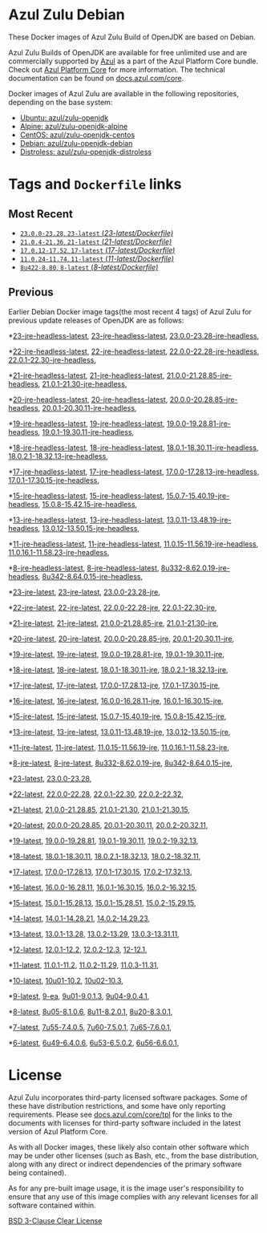 Azul Zulu Debian
================

These Docker images of Azul Zulu Build of OpenJDK are based on Debian.

Azul Zulu Builds of OpenJDK are available for free unlimited use and are commercially supported by [Azul][1] as a part of the Azul Platform Core bundle.
Check out [Azul Platform Core][2] for more information. The technical documentation can be found on [docs.azul.com/core][3].

Docker images of Azul Zulu are available in the following repositories, depending on the base system:

  * [Ubuntu: azul/zulu-openjdk][4]
  * [Alpine: azul/zulu-openjdk-alpine][5]
  * [CentOS: azul/zulu-openjdk-centos][6]
  * [Debian: azul/zulu-openjdk-debian][7]
  * [Distroless: azul/zulu-openjdk-distroless][8]

Tags and `Dockerfile` links
===========================

Most Recent
-----------


  * [`23.0.0-23.28`, `23-latest` (*23-latest/Dockerfile)*][34]
  * [`21.0.4-21.36`, `21-latest` (*21-latest/Dockerfile)*][52]
  * [`17.0.12-17.52`, `17-latest` (*17-latest/Dockerfile)*][110]
  * [`11.0.24-11.74`, `11-latest` (*11-latest/Dockerfile)*][223]
  * [`8u422-8.80`, `8-latest` (*8-latest/Dockerfile)*][288]

Previous
--------

Earlier Debian Docker image tags(the most recent 4 tags) of Azul Zulu for previous update releases of OpenJDK are as follows:


  *[23-jre-headless-latest][11],
  [23-jre-headless-latest][35],
  [23.0.0-23.28-jre-headless][39],
  
  *[22-jre-headless-latest][12],
  [22-jre-headless-latest][42],
  [22.0.0-22.28-jre-headless][43],
  [22.0.1-22.30-jre-headless][47],
  
  
  *[21-jre-headless-latest][13],
  [21-jre-headless-latest][54],
  [21.0.0-21.28.85-jre-headless][55],
  [21.0.1-21.30-jre-headless][59],
  
  
  
  
  
  *[20-jre-headless-latest][14],
  [20-jre-headless-latest][75],
  [20.0.0-20.28.85-jre-headless][78],
  [20.0.1-20.30.11-jre-headless][80],
  
  
  *[19-jre-headless-latest][15],
  [19-jre-headless-latest][86],
  [19.0.0-19.28.81-jre-headless][88],
  [19.0.1-19.30.11-jre-headless][92],
  
  
  *[18-jre-headless-latest][16],
  [18-jre-headless-latest][100],
  [18.0.1-18.30.11-jre-headless][101],
  [18.0.2.1-18.32.13-jre-headless][105],
  
  
  *[17-jre-headless-latest][17],
  [17-jre-headless-latest][112],
  [17.0.0-17.28.13-jre-headless][113],
  [17.0.1-17.30.15-jre-headless][118],
  
  
  
  
  
  
  
  
  
  
  
  
  
  
  
  *[15-jre-headless-latest][18],
  [15-jre-headless-latest][171],
  [15.0.7-15.40.19-jre-headless][180],
  [15.0.8-15.42.15-jre-headless][184],
  
  
  
  *[13-jre-headless-latest][19],
  [13-jre-headless-latest][196],
  [13.0.11-13.48.19-jre-headless][208],
  [13.0.12-13.50.15-jre-headless][212],
  
  
  
  *[11-jre-headless-latest][20],
  [11-jre-headless-latest][225],
  [11.0.15-11.56.19-jre-headless][242],
  [11.0.16.1-11.58.23-jre-headless][244],
  
  
  
  
  
  
  
  
  
  
  
  
  *[8-jre-headless-latest][21],
  [8-jre-headless-latest][290],
  [8u332-8.62.0.19-jre-headless][329],
  [8u342-8.64.0.15-jre-headless][333],
  
  
  
  
  
  
  
  
  
  
  
  
  *[23-jre-latest][22],
  [23-jre-latest][36],
  [23.0.0-23.28-jre][37],
  
  *[22-jre-latest][23],
  [22-jre-latest][41],
  [22.0.0-22.28-jre][45],
  [22.0.1-22.30-jre][46],
  
  
  *[21-jre-latest][24],
  [21-jre-latest][53],
  [21.0.0-21.28.85-jre][57],
  [21.0.1-21.30-jre][58],
  
  
  
  
  
  *[20-jre-latest][25],
  [20-jre-latest][74],
  [20.0.0-20.28.85-jre][77],
  [20.0.1-20.30.11-jre][81],
  
  
  *[19-jre-latest][26],
  [19-jre-latest][87],
  [19.0.0-19.28.81-jre][90],
  [19.0.1-19.30.11-jre][91],
  
  
  *[18-jre-latest][27],
  [18-jre-latest][99],
  [18.0.1-18.30.11-jre][103],
  [18.0.2.1-18.32.13-jre][104],
  
  
  *[17-jre-latest][28],
  [17-jre-latest][111],
  [17.0.0-17.28.13-jre][115],
  [17.0.1-17.30.15-jre][116],
  
  
  
  
  
  
  
  
  
  
  
  
  
  
  
  *[16-jre-latest][29],
  [16-jre-latest][162],
  [16.0.0-16.28.11-jre][164],
  [16.0.1-16.30.15-jre][165],
  
  
  *[15-jre-latest][30],
  [15-jre-latest][170],
  [15.0.7-15.40.19-jre][179],
  [15.0.8-15.42.15-jre][183],
  
  
  
  *[13-jre-latest][31],
  [13-jre-latest][195],
  [13.0.11-13.48.19-jre][209],
  [13.0.12-13.50.15-jre][210],
  
  
  
  *[11-jre-latest][32],
  [11-jre-latest][224],
  [11.0.15-11.56.19-jre][241],
  [11.0.16.1-11.58.23-jre][246],
  
  
  
  
  
  
  
  
  
  
  
  
  *[8-jre-latest][33],
  [8-jre-latest][289],
  [8u332-8.62.0.19-jre][330],
  [8u342-8.64.0.15-jre][334],
  
  
  
  
  
  
  
  
  
  
  
  
  *[23-latest][34],
  [23.0.0-23.28][38],
  
  *[22-latest][40],
  [22.0.0-22.28][44],
  [22.0.1-22.30][48],
  [22.0.2-22.32][49],
  
  *[21-latest][52],
  [21.0.0-21.28.85][56],
  [21.0.1-21.30][60],
  [21.0.1-21.30.15][62],
  
  
  
  
  *[20-latest][73],
  [20.0.0-20.28.85][76],
  [20.0.1-20.30.11][79],
  [20.0.2-20.32.11][82],
  
  *[19-latest][85],
  [19.0.0-19.28.81][89],
  [19.0.1-19.30.11][93],
  [19.0.2-19.32.13][95],
  
  
  *[18-latest][98],
  [18.0.1-18.30.11][102],
  [18.0.2.1-18.32.13][106],
  [18.0.2-18.32.11][109],
  
  *[17-latest][110],
  [17.0.0-17.28.13][114],
  [17.0.1-17.30.15][117],
  [17.0.2-17.32.13][119],
  
  
  
  
  
  
  
  
  
  
  
  
  
  
  *[16-latest][161],
  [16.0.0-16.28.11][163],
  [16.0.1-16.30.15][166],
  [16.0.2-16.32.15][167],
  
  *[15-latest][169],
  [15.0.1-15.28.13][172],
  [15.0.1-15.28.51][173],
  [15.0.2-15.29.15][174],
  
  
  
  
  
  
  
  
  
  *[14-latest][191],
  [14.0.1-14.28.21][192],
  [14.0.2-14.29.23][193],
  
  *[13-latest][194],
  [13.0.1-13.28][197],
  [13.0.2-13.29][198],
  [13.0.3-13.31.11][199],
  
  
  
  
  
  
  
  
  
  
  
  
  *[12-latest][219],
  [12.0.1-12.2][220],
  [12.0.2-12.3][221],
  [12-12.1][222],
  
  *[11-latest][223],
  [11.0.1-11.2][226],
  [11.0.2-11.29][227],
  [11.0.3-11.31][228],
  
  
  
  
  
  
  
  
  
  
  
  
  
  
  
  
  
  
  
  
  
  
  
  
  
  
  *[10-latest][280],
  [10u01-10.2][281],
  [10u02-10.3][282],
  
  *[9-latest][283],
  [9-ea][284],
  [9u01-9.0.1.3][285],
  [9u04-9.0.4.1][286],
  
  
  *[8-latest][288],
  [8u05-8.1.0.6][291],
  [8u11-8.2.0.1][292],
  [8u20-8.3.0.1][293],
  
  
  
  
  
  
  
  
  
  
  
  
  
  
  
  
  
  
  
  
  
  
  
  
  
  
  
  
  
  
  
  
  
  
  
  
  
  
  
  
  
  
  
  
  
  
  
  
  
  *[7-latest][368],
  [7u55-7.4.0.5][369],
  [7u60-7.5.0.1][370],
  [7u65-7.6.0.1][371],
  
  
  
  
  
  
  
  
  
  
  
  
  
  
  
  
  
  
  
  
  
  
  
  
  
  
  
  
  
  
  
  
  
  
  
  *[6-latest][406],
  [6u49-6.4.0.6][407],
  [6u53-6.5.0.2][408],
  [6u56-6.6.0.1][409],
  
  
  
  
  
  
  
  
  
  
  
  
  
  
  
  
  License
=======

Azul Zulu incorporates third-party licensed software packages. Some of these have distribution restrictions, and some have only reporting requirements. Please see [docs.azul.com/core/tpl][9] for the links to the documents with licenses for third-party software included in the latest version of Azul Platform Core.

As with all Docker images, these likely also contain other software which may be under other licenses (such as Bash, etc., from the base distribution, along with any direct or indirect dependencies of the primary software being contained).

As for any pre-built image usage, it is the image user's responsibility to ensure that any use of this image complies with any relevant licenses for all software contained within.

[BSD 3-Clause Clear License][10]

  [1]: https://www.azul.com/
  [2]: https://www.azul.com/products/core/
  [3]: https://docs.azul.com/core/
  [4]: https://hub.docker.com/r/azul/zulu-openjdk
  [5]: https://hub.docker.com/r/azul/zulu-openjdk-alpine
  [6]: https://hub.docker.com/r/azul/zulu-openjdk-centos
  [7]: https://hub.docker.com/r/azul/zulu-openjdk-debian
  [8]: https://hub.docker.com/r/azul/zulu-openjdk-distroless
  [9]: https://docs.azul.com/core/tpl
  [10]: https://github.com/zulu-openjdk/zulu-openjdk/blob/master/LICENSE.txt


  [11]: https://github.com/zulu-openjdk/zulu-openjdk/blob/master/debian/23-jre-headless-latest/Dockerfile
  [35]: https://github.com/zulu-openjdk/zulu-openjdk/blob/master/debian/23-jre-headless-latest/Dockerfile
  [39]: https://github.com/zulu-openjdk/zulu-openjdk/blob/master/debian/23.0.0-23.28-jre-headless/Dockerfile
  
  [12]: https://github.com/zulu-openjdk/zulu-openjdk/blob/master/debian/22-jre-headless-latest/Dockerfile
  [42]: https://github.com/zulu-openjdk/zulu-openjdk/blob/master/debian/22-jre-headless-latest/Dockerfile
  [43]: https://github.com/zulu-openjdk/zulu-openjdk/blob/master/debian/22.0.0-22.28-jre-headless/Dockerfile
  [47]: https://github.com/zulu-openjdk/zulu-openjdk/blob/master/debian/22.0.1-22.30-jre-headless/Dockerfile
  
  
  [13]: https://github.com/zulu-openjdk/zulu-openjdk/blob/master/debian/21-jre-headless-latest/Dockerfile
  [54]: https://github.com/zulu-openjdk/zulu-openjdk/blob/master/debian/21-jre-headless-latest/Dockerfile
  [55]: https://github.com/zulu-openjdk/zulu-openjdk/blob/master/debian/21.0.0-21.28.85-jre-headless/Dockerfile
  [59]: https://github.com/zulu-openjdk/zulu-openjdk/blob/master/debian/21.0.1-21.30-jre-headless/Dockerfile
  
  
  
  
  
  [14]: https://github.com/zulu-openjdk/zulu-openjdk/blob/master/debian/20-jre-headless-latest/Dockerfile
  [75]: https://github.com/zulu-openjdk/zulu-openjdk/blob/master/debian/20-jre-headless-latest/Dockerfile
  [78]: https://github.com/zulu-openjdk/zulu-openjdk/blob/master/debian/20.0.0-20.28.85-jre-headless/Dockerfile
  [80]: https://github.com/zulu-openjdk/zulu-openjdk/blob/master/debian/20.0.1-20.30.11-jre-headless/Dockerfile
  
  
  [15]: https://github.com/zulu-openjdk/zulu-openjdk/blob/master/debian/19-jre-headless-latest/Dockerfile
  [86]: https://github.com/zulu-openjdk/zulu-openjdk/blob/master/debian/19-jre-headless-latest/Dockerfile
  [88]: https://github.com/zulu-openjdk/zulu-openjdk/blob/master/debian/19.0.0-19.28.81-jre-headless/Dockerfile
  [92]: https://github.com/zulu-openjdk/zulu-openjdk/blob/master/debian/19.0.1-19.30.11-jre-headless/Dockerfile
  
  
  [16]: https://github.com/zulu-openjdk/zulu-openjdk/blob/master/debian/18-jre-headless-latest/Dockerfile
  [100]: https://github.com/zulu-openjdk/zulu-openjdk/blob/master/debian/18-jre-headless-latest/Dockerfile
  [101]: https://github.com/zulu-openjdk/zulu-openjdk/blob/master/debian/18.0.1-18.30.11-jre-headless/Dockerfile
  [105]: https://github.com/zulu-openjdk/zulu-openjdk/blob/master/debian/18.0.2.1-18.32.13-jre-headless/Dockerfile
  
  
  [17]: https://github.com/zulu-openjdk/zulu-openjdk/blob/master/debian/17-jre-headless-latest/Dockerfile
  [112]: https://github.com/zulu-openjdk/zulu-openjdk/blob/master/debian/17-jre-headless-latest/Dockerfile
  [113]: https://github.com/zulu-openjdk/zulu-openjdk/blob/master/debian/17.0.0-17.28.13-jre-headless/Dockerfile
  [118]: https://github.com/zulu-openjdk/zulu-openjdk/blob/master/debian/17.0.1-17.30.15-jre-headless/Dockerfile
  
  
  
  
  
  
  
  
  
  
  
  
  
  
  
  [18]: https://github.com/zulu-openjdk/zulu-openjdk/blob/master/debian/15-jre-headless-latest/Dockerfile
  [171]: https://github.com/zulu-openjdk/zulu-openjdk/blob/master/debian/15-jre-headless-latest/Dockerfile
  [180]: https://github.com/zulu-openjdk/zulu-openjdk/blob/master/debian/15.0.7-15.40.19-jre-headless/Dockerfile
  [184]: https://github.com/zulu-openjdk/zulu-openjdk/blob/master/debian/15.0.8-15.42.15-jre-headless/Dockerfile
  
  
  
  [19]: https://github.com/zulu-openjdk/zulu-openjdk/blob/master/debian/13-jre-headless-latest/Dockerfile
  [196]: https://github.com/zulu-openjdk/zulu-openjdk/blob/master/debian/13-jre-headless-latest/Dockerfile
  [208]: https://github.com/zulu-openjdk/zulu-openjdk/blob/master/debian/13.0.11-13.48.19-jre-headless/Dockerfile
  [212]: https://github.com/zulu-openjdk/zulu-openjdk/blob/master/debian/13.0.12-13.50.15-jre-headless/Dockerfile
  
  
  
  [20]: https://github.com/zulu-openjdk/zulu-openjdk/blob/master/debian/11-jre-headless-latest/Dockerfile
  [225]: https://github.com/zulu-openjdk/zulu-openjdk/blob/master/debian/11-jre-headless-latest/Dockerfile
  [242]: https://github.com/zulu-openjdk/zulu-openjdk/blob/master/debian/11.0.15-11.56.19-jre-headless/Dockerfile
  [244]: https://github.com/zulu-openjdk/zulu-openjdk/blob/master/debian/11.0.16.1-11.58.23-jre-headless/Dockerfile
  
  
  
  
  
  
  
  
  
  
  
  
  [21]: https://github.com/zulu-openjdk/zulu-openjdk/blob/master/debian/8-jre-headless-latest/Dockerfile
  [290]: https://github.com/zulu-openjdk/zulu-openjdk/blob/master/debian/8-jre-headless-latest/Dockerfile
  [329]: https://github.com/zulu-openjdk/zulu-openjdk/blob/master/debian/8u332-8.62.0.19-jre-headless/Dockerfile
  [333]: https://github.com/zulu-openjdk/zulu-openjdk/blob/master/debian/8u342-8.64.0.15-jre-headless/Dockerfile
  
  
  
  
  
  
  
  
  
  
  
  
  [22]: https://github.com/zulu-openjdk/zulu-openjdk/blob/master/debian/23-jre-latest/Dockerfile
  [36]: https://github.com/zulu-openjdk/zulu-openjdk/blob/master/debian/23-jre-latest/Dockerfile
  [37]: https://github.com/zulu-openjdk/zulu-openjdk/blob/master/debian/23.0.0-23.28-jre/Dockerfile
  
  [23]: https://github.com/zulu-openjdk/zulu-openjdk/blob/master/debian/22-jre-latest/Dockerfile
  [41]: https://github.com/zulu-openjdk/zulu-openjdk/blob/master/debian/22-jre-latest/Dockerfile
  [45]: https://github.com/zulu-openjdk/zulu-openjdk/blob/master/debian/22.0.0-22.28-jre/Dockerfile
  [46]: https://github.com/zulu-openjdk/zulu-openjdk/blob/master/debian/22.0.1-22.30-jre/Dockerfile
  
  
  [24]: https://github.com/zulu-openjdk/zulu-openjdk/blob/master/debian/21-jre-latest/Dockerfile
  [53]: https://github.com/zulu-openjdk/zulu-openjdk/blob/master/debian/21-jre-latest/Dockerfile
  [57]: https://github.com/zulu-openjdk/zulu-openjdk/blob/master/debian/21.0.0-21.28.85-jre/Dockerfile
  [58]: https://github.com/zulu-openjdk/zulu-openjdk/blob/master/debian/21.0.1-21.30-jre/Dockerfile
  
  
  
  
  
  [25]: https://github.com/zulu-openjdk/zulu-openjdk/blob/master/debian/20-jre-latest/Dockerfile
  [74]: https://github.com/zulu-openjdk/zulu-openjdk/blob/master/debian/20-jre-latest/Dockerfile
  [77]: https://github.com/zulu-openjdk/zulu-openjdk/blob/master/debian/20.0.0-20.28.85-jre/Dockerfile
  [81]: https://github.com/zulu-openjdk/zulu-openjdk/blob/master/debian/20.0.1-20.30.11-jre/Dockerfile
  
  
  [26]: https://github.com/zulu-openjdk/zulu-openjdk/blob/master/debian/19-jre-latest/Dockerfile
  [87]: https://github.com/zulu-openjdk/zulu-openjdk/blob/master/debian/19-jre-latest/Dockerfile
  [90]: https://github.com/zulu-openjdk/zulu-openjdk/blob/master/debian/19.0.0-19.28.81-jre/Dockerfile
  [91]: https://github.com/zulu-openjdk/zulu-openjdk/blob/master/debian/19.0.1-19.30.11-jre/Dockerfile
  
  
  [27]: https://github.com/zulu-openjdk/zulu-openjdk/blob/master/debian/18-jre-latest/Dockerfile
  [99]: https://github.com/zulu-openjdk/zulu-openjdk/blob/master/debian/18-jre-latest/Dockerfile
  [103]: https://github.com/zulu-openjdk/zulu-openjdk/blob/master/debian/18.0.1-18.30.11-jre/Dockerfile
  [104]: https://github.com/zulu-openjdk/zulu-openjdk/blob/master/debian/18.0.2.1-18.32.13-jre/Dockerfile
  
  
  [28]: https://github.com/zulu-openjdk/zulu-openjdk/blob/master/debian/17-jre-latest/Dockerfile
  [111]: https://github.com/zulu-openjdk/zulu-openjdk/blob/master/debian/17-jre-latest/Dockerfile
  [115]: https://github.com/zulu-openjdk/zulu-openjdk/blob/master/debian/17.0.0-17.28.13-jre/Dockerfile
  [116]: https://github.com/zulu-openjdk/zulu-openjdk/blob/master/debian/17.0.1-17.30.15-jre/Dockerfile
  
  
  
  
  
  
  
  
  
  
  
  
  
  
  
  [29]: https://github.com/zulu-openjdk/zulu-openjdk/blob/master/debian/16-jre-latest/Dockerfile
  [162]: https://github.com/zulu-openjdk/zulu-openjdk/blob/master/debian/16-jre-latest/Dockerfile
  [164]: https://github.com/zulu-openjdk/zulu-openjdk/blob/master/debian/16.0.0-16.28.11-jre/Dockerfile
  [165]: https://github.com/zulu-openjdk/zulu-openjdk/blob/master/debian/16.0.1-16.30.15-jre/Dockerfile
  
  
  [30]: https://github.com/zulu-openjdk/zulu-openjdk/blob/master/debian/15-jre-latest/Dockerfile
  [170]: https://github.com/zulu-openjdk/zulu-openjdk/blob/master/debian/15-jre-latest/Dockerfile
  [179]: https://github.com/zulu-openjdk/zulu-openjdk/blob/master/debian/15.0.7-15.40.19-jre/Dockerfile
  [183]: https://github.com/zulu-openjdk/zulu-openjdk/blob/master/debian/15.0.8-15.42.15-jre/Dockerfile
  
  
  
  [31]: https://github.com/zulu-openjdk/zulu-openjdk/blob/master/debian/13-jre-latest/Dockerfile
  [195]: https://github.com/zulu-openjdk/zulu-openjdk/blob/master/debian/13-jre-latest/Dockerfile
  [209]: https://github.com/zulu-openjdk/zulu-openjdk/blob/master/debian/13.0.11-13.48.19-jre/Dockerfile
  [210]: https://github.com/zulu-openjdk/zulu-openjdk/blob/master/debian/13.0.12-13.50.15-jre/Dockerfile
  
  
  
  [32]: https://github.com/zulu-openjdk/zulu-openjdk/blob/master/debian/11-jre-latest/Dockerfile
  [224]: https://github.com/zulu-openjdk/zulu-openjdk/blob/master/debian/11-jre-latest/Dockerfile
  [241]: https://github.com/zulu-openjdk/zulu-openjdk/blob/master/debian/11.0.15-11.56.19-jre/Dockerfile
  [246]: https://github.com/zulu-openjdk/zulu-openjdk/blob/master/debian/11.0.16.1-11.58.23-jre/Dockerfile
  
  
  
  
  
  
  
  
  
  
  
  
  [33]: https://github.com/zulu-openjdk/zulu-openjdk/blob/master/debian/8-jre-latest/Dockerfile
  [289]: https://github.com/zulu-openjdk/zulu-openjdk/blob/master/debian/8-jre-latest/Dockerfile
  [330]: https://github.com/zulu-openjdk/zulu-openjdk/blob/master/debian/8u332-8.62.0.19-jre/Dockerfile
  [334]: https://github.com/zulu-openjdk/zulu-openjdk/blob/master/debian/8u342-8.64.0.15-jre/Dockerfile
  
  
  
  
  
  
  
  
  
  
  
  
  [34]: https://github.com/zulu-openjdk/zulu-openjdk/blob/master/debian/23-latest/Dockerfile
  [38]: https://github.com/zulu-openjdk/zulu-openjdk/blob/master/debian/23.0.0-23.28/Dockerfile
  
  [40]: https://github.com/zulu-openjdk/zulu-openjdk/blob/master/debian/22-latest/Dockerfile
  [44]: https://github.com/zulu-openjdk/zulu-openjdk/blob/master/debian/22.0.0-22.28/Dockerfile
  [48]: https://github.com/zulu-openjdk/zulu-openjdk/blob/master/debian/22.0.1-22.30/Dockerfile
  [49]: https://github.com/zulu-openjdk/zulu-openjdk/blob/master/debian/22.0.2-22.32/Dockerfile
  
  [52]: https://github.com/zulu-openjdk/zulu-openjdk/blob/master/debian/21-latest/Dockerfile
  [56]: https://github.com/zulu-openjdk/zulu-openjdk/blob/master/debian/21.0.0-21.28.85/Dockerfile
  [60]: https://github.com/zulu-openjdk/zulu-openjdk/blob/master/debian/21.0.1-21.30/Dockerfile
  [62]: https://github.com/zulu-openjdk/zulu-openjdk/blob/master/debian/21.0.1-21.30.15/Dockerfile
  
  
  
  
  [73]: https://github.com/zulu-openjdk/zulu-openjdk/blob/master/debian/20-latest/Dockerfile
  [76]: https://github.com/zulu-openjdk/zulu-openjdk/blob/master/debian/20.0.0-20.28.85/Dockerfile
  [79]: https://github.com/zulu-openjdk/zulu-openjdk/blob/master/debian/20.0.1-20.30.11/Dockerfile
  [82]: https://github.com/zulu-openjdk/zulu-openjdk/blob/master/debian/20.0.2-20.32.11/Dockerfile
  
  [85]: https://github.com/zulu-openjdk/zulu-openjdk/blob/master/debian/19-latest/Dockerfile
  [89]: https://github.com/zulu-openjdk/zulu-openjdk/blob/master/debian/19.0.0-19.28.81/Dockerfile
  [93]: https://github.com/zulu-openjdk/zulu-openjdk/blob/master/debian/19.0.1-19.30.11/Dockerfile
  [95]: https://github.com/zulu-openjdk/zulu-openjdk/blob/master/debian/19.0.2-19.32.13/Dockerfile
  
  
  [98]: https://github.com/zulu-openjdk/zulu-openjdk/blob/master/debian/18-latest/Dockerfile
  [102]: https://github.com/zulu-openjdk/zulu-openjdk/blob/master/debian/18.0.1-18.30.11/Dockerfile
  [106]: https://github.com/zulu-openjdk/zulu-openjdk/blob/master/debian/18.0.2.1-18.32.13/Dockerfile
  [109]: https://github.com/zulu-openjdk/zulu-openjdk/blob/master/debian/18.0.2-18.32.11/Dockerfile
  
  [110]: https://github.com/zulu-openjdk/zulu-openjdk/blob/master/debian/17-latest/Dockerfile
  [114]: https://github.com/zulu-openjdk/zulu-openjdk/blob/master/debian/17.0.0-17.28.13/Dockerfile
  [117]: https://github.com/zulu-openjdk/zulu-openjdk/blob/master/debian/17.0.1-17.30.15/Dockerfile
  [119]: https://github.com/zulu-openjdk/zulu-openjdk/blob/master/debian/17.0.2-17.32.13/Dockerfile
  
  
  
  
  
  
  
  
  
  
  
  
  
  
  [161]: https://github.com/zulu-openjdk/zulu-openjdk/blob/master/debian/16-latest/Dockerfile
  [163]: https://github.com/zulu-openjdk/zulu-openjdk/blob/master/debian/16.0.0-16.28.11/Dockerfile
  [166]: https://github.com/zulu-openjdk/zulu-openjdk/blob/master/debian/16.0.1-16.30.15/Dockerfile
  [167]: https://github.com/zulu-openjdk/zulu-openjdk/blob/master/debian/16.0.2-16.32.15/Dockerfile
  
  [169]: https://github.com/zulu-openjdk/zulu-openjdk/blob/master/debian/15-latest/Dockerfile
  [172]: https://github.com/zulu-openjdk/zulu-openjdk/blob/master/debian/15.0.1-15.28.13/Dockerfile
  [173]: https://github.com/zulu-openjdk/zulu-openjdk/blob/master/debian/15.0.1-15.28.51/Dockerfile
  [174]: https://github.com/zulu-openjdk/zulu-openjdk/blob/master/debian/15.0.2-15.29.15/Dockerfile
  
  
  
  
  
  
  
  
  
  [191]: https://github.com/zulu-openjdk/zulu-openjdk/blob/master/debian/14-latest/Dockerfile
  [192]: https://github.com/zulu-openjdk/zulu-openjdk/blob/master/debian/14.0.1-14.28.21/Dockerfile
  [193]: https://github.com/zulu-openjdk/zulu-openjdk/blob/master/debian/14.0.2-14.29.23/Dockerfile
  
  [194]: https://github.com/zulu-openjdk/zulu-openjdk/blob/master/debian/13-latest/Dockerfile
  [197]: https://github.com/zulu-openjdk/zulu-openjdk/blob/master/debian/13.0.1-13.28/Dockerfile
  [198]: https://github.com/zulu-openjdk/zulu-openjdk/blob/master/debian/13.0.2-13.29/Dockerfile
  [199]: https://github.com/zulu-openjdk/zulu-openjdk/blob/master/debian/13.0.3-13.31.11/Dockerfile
  
  
  
  
  
  
  
  
  
  
  
  
  [219]: https://github.com/zulu-openjdk/zulu-openjdk/blob/master/debian/12-latest/Dockerfile
  [220]: https://github.com/zulu-openjdk/zulu-openjdk/blob/master/debian/12.0.1-12.2/Dockerfile
  [221]: https://github.com/zulu-openjdk/zulu-openjdk/blob/master/debian/12.0.2-12.3/Dockerfile
  [222]: https://github.com/zulu-openjdk/zulu-openjdk/blob/master/debian/12-12.1/Dockerfile
  
  [223]: https://github.com/zulu-openjdk/zulu-openjdk/blob/master/debian/11-latest/Dockerfile
  [226]: https://github.com/zulu-openjdk/zulu-openjdk/blob/master/debian/11.0.1-11.2/Dockerfile
  [227]: https://github.com/zulu-openjdk/zulu-openjdk/blob/master/debian/11.0.2-11.29/Dockerfile
  [228]: https://github.com/zulu-openjdk/zulu-openjdk/blob/master/debian/11.0.3-11.31/Dockerfile
  
  
  
  
  
  
  
  
  
  
  
  
  
  
  
  
  
  
  
  
  
  
  
  
  
  
  [280]: https://github.com/zulu-openjdk/zulu-openjdk/blob/master/debian/10-latest/Dockerfile
  [281]: https://github.com/zulu-openjdk/zulu-openjdk/blob/master/debian/10u01-10.2/Dockerfile
  [282]: https://github.com/zulu-openjdk/zulu-openjdk/blob/master/debian/10u02-10.3/Dockerfile
  
  [283]: https://github.com/zulu-openjdk/zulu-openjdk/blob/master/debian/9-latest/Dockerfile
  [284]: https://github.com/zulu-openjdk/zulu-openjdk/blob/master/debian/9-ea/Dockerfile
  [285]: https://github.com/zulu-openjdk/zulu-openjdk/blob/master/debian/9u01-9.0.1.3/Dockerfile
  [286]: https://github.com/zulu-openjdk/zulu-openjdk/blob/master/debian/9u04-9.0.4.1/Dockerfile
  
  
  [288]: https://github.com/zulu-openjdk/zulu-openjdk/blob/master/debian/8-latest/Dockerfile
  [291]: https://github.com/zulu-openjdk/zulu-openjdk/blob/master/debian/8u05-8.1.0.6/Dockerfile
  [292]: https://github.com/zulu-openjdk/zulu-openjdk/blob/master/debian/8u11-8.2.0.1/Dockerfile
  [293]: https://github.com/zulu-openjdk/zulu-openjdk/blob/master/debian/8u20-8.3.0.1/Dockerfile
  
  
  
  
  
  
  
  
  
  
  
  
  
  
  
  
  
  
  
  
  
  
  
  
  
  
  
  
  
  
  
  
  
  
  
  
  
  
  
  
  
  
  
  
  
  
  
  
  
  [368]: https://github.com/zulu-openjdk/zulu-openjdk/blob/master/debian/7-latest/Dockerfile
  [369]: https://github.com/zulu-openjdk/zulu-openjdk/blob/master/debian/7u55-7.4.0.5/Dockerfile
  [370]: https://github.com/zulu-openjdk/zulu-openjdk/blob/master/debian/7u60-7.5.0.1/Dockerfile
  [371]: https://github.com/zulu-openjdk/zulu-openjdk/blob/master/debian/7u65-7.6.0.1/Dockerfile
  
  
  
  
  
  
  
  
  
  
  
  
  
  
  
  
  
  
  
  
  
  
  
  
  
  
  
  
  
  
  
  
  
  
  
  [406]: https://github.com/zulu-openjdk/zulu-openjdk/blob/master/debian/6-latest/Dockerfile
  [407]: https://github.com/zulu-openjdk/zulu-openjdk/blob/master/debian/6u49-6.4.0.6/Dockerfile
  [408]: https://github.com/zulu-openjdk/zulu-openjdk/blob/master/debian/6u53-6.5.0.2/Dockerfile
  [409]: https://github.com/zulu-openjdk/zulu-openjdk/blob/master/debian/6u56-6.6.0.1/Dockerfile
  
  
  
  
  
  
  
  
  
  
  
  
  
  
  
  
  